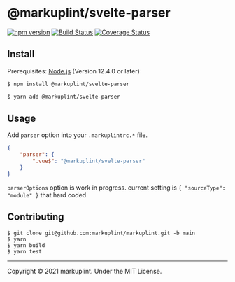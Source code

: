 # @markuplint/svelte-parser

[![npm version](https://badge.fury.io/js/%40markuplint%2Fsvelte-parser.svg)](https://www.npmjs.com/package/@markuplint/svelte-parser)
[![Build Status](https://travis-ci.org/markuplint/markuplint.svg?branch=main)](https://travis-ci.org/markuplint/markuplint)
[![Coverage Status](https://coveralls.io/repos/github/markuplint/markuplint/badge.svg?branch=main)](https://coveralls.io/github/markuplint/markuplint?branch=main)

## Install

Prerequisites: [Node.js](https://nodejs.org) (Version 12.4.0 or later)

```sh
$ npm install @markuplint/svelte-parser

$ yarn add @markuplint/svelte-parser
```

## Usage

Add `parser` option into your `.markuplintrc.*` file.

```json
{
	"parser": {
		".vue$": "@markuplint/svelte-parser"
	}
}
```

`parserOptions` option is work in progress. current setting is `{ "sourceType": "module" }` that hard coded.

## Contributing

```
$ git clone git@github.com:markuplint/markuplint.git -b main
$ yarn
$ yarn build
$ yarn test
```

---

Copyright &copy; 2021 markuplint. Under the MIT License.
